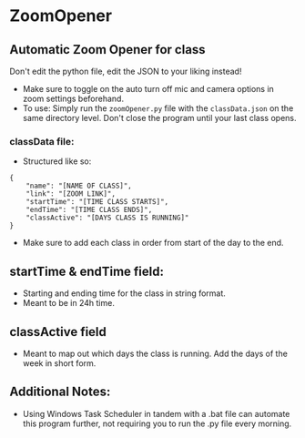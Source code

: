 # ZoomOpener
## Automatic Zoom Opener for class
Don't edit the python file, edit the JSON to your liking instead!
- Make sure to toggle on the auto turn off mic and camera options in zoom settings beforehand.
- To use: Simply run the `zoomOpener.py` file with the `classData.json` on the same directory level. Don't close the program until your last class opens.
### classData file:
- Structured like so:

```
{
    "name": "[NAME OF CLASS]",
    "link": "[ZOOM LINK]",
    "startTime": "[TIME CLASS STARTS]",
    "endTime": "[TIME CLASS ENDS]",
    "classActive": "[DAYS CLASS IS RUNNING]"
}
```
- Make sure to add each class in order from start of the day to the end.
## startTime & endTime field:
- Starting and ending time for the class in string format.
- Meant to be in 24h time.

## classActive field
- Meant to map out which days the class is running. Add the days of the week in short form.

## Additional Notes:
- Using Windows Task Scheduler in tandem with a .bat file can automate this program further, not requiring you to run the .py file every morning.
